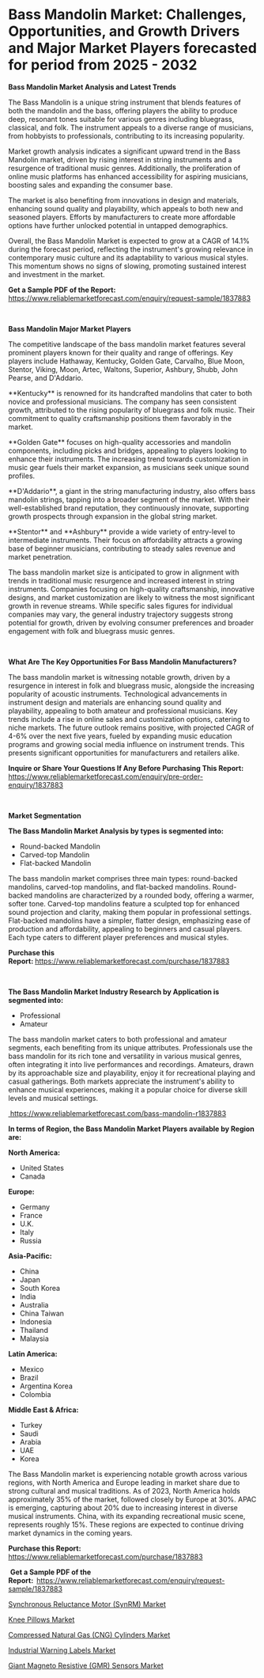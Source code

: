 <p><h1>Bass Mandolin Market: Challenges, Opportunities, and Growth Drivers and Major Market Players forecasted for period from 2025 - 2032</h1></p><p><strong>Bass Mandolin Market Analysis and Latest Trends</strong></p>
<p><p>The Bass Mandolin is a unique string instrument that blends features of both the mandolin and the bass, offering players the ability to produce deep, resonant tones suitable for various genres including bluegrass, classical, and folk. The instrument appeals to a diverse range of musicians, from hobbyists to professionals, contributing to its increasing popularity.</p><p>Market growth analysis indicates a significant upward trend in the Bass Mandolin market, driven by rising interest in string instruments and a resurgence of traditional music genres. Additionally, the proliferation of online music platforms has enhanced accessibility for aspiring musicians, boosting sales and expanding the consumer base.</p><p>The market is also benefiting from innovations in design and materials, enhancing sound quality and playability, which appeals to both new and seasoned players. Efforts by manufacturers to create more affordable options have further unlocked potential in untapped demographics.</p><p>Overall, the Bass Mandolin Market is expected to grow at a CAGR of 14.1% during the forecast period, reflecting the instrument's growing relevance in contemporary music culture and its adaptability to various musical styles. This momentum shows no signs of slowing, promoting sustained interest and investment in the market.</p></p>
<p><strong>Get a Sample PDF of the Report:&nbsp;</strong> <a href="https://www.reliablemarketforecast.com/enquiry/request-sample/1837883?utm_campaign=2447&utm_medium=2&utm_source=Github&utm_content=ia&utm_term=04042025&utm_id=bass-mandolin">https://www.reliablemarketforecast.com/enquiry/request-sample/1837883</a></p>
<p>&nbsp;</p>
<p><strong>Bass Mandolin Major Market Players</strong></p>
<p><p>The competitive landscape of the bass mandolin market features several prominent players known for their quality and range of offerings. Key players include Hathaway, Kentucky, Golden Gate, Carvalho, Blue Moon, Stentor, Viking, Moon, Artec, Waltons, Superior, Ashbury, Shubb, John Pearse, and D'Addario.</p><p>**Kentucky** is renowned for its handcrafted mandolins that cater to both novice and professional musicians. The company has seen consistent growth, attributed to the rising popularity of bluegrass and folk music. Their commitment to quality craftsmanship positions them favorably in the market.</p><p>**Golden Gate** focuses on high-quality accessories and mandolin components, including picks and bridges, appealing to players looking to enhance their instruments. The increasing trend towards customization in music gear fuels their market expansion, as musicians seek unique sound profiles.</p><p>**D'Addario**, a giant in the string manufacturing industry, also offers bass mandolin strings, tapping into a broader segment of the market. With their well-established brand reputation, they continuously innovate, supporting growth prospects through expansion in the global string market.</p><p>**Stentor** and **Ashbury** provide a wide variety of entry-level to intermediate instruments. Their focus on affordability attracts a growing base of beginner musicians, contributing to steady sales revenue and market penetration.</p><p>The bass mandolin market size is anticipated to grow in alignment with trends in traditional music resurgence and increased interest in string instruments. Companies focusing on high-quality craftsmanship, innovative designs, and market customization are likely to witness the most significant growth in revenue streams. While specific sales figures for individual companies may vary, the general industry trajectory suggests strong potential for growth, driven by evolving consumer preferences and broader engagement with folk and bluegrass music genres.</p></p>
<p>&nbsp;</p>
<p><strong>What Are The Key Opportunities For Bass Mandolin Manufacturers?</strong></p>
<p><p>The bass mandolin market is witnessing notable growth, driven by a resurgence in interest in folk and bluegrass music, alongside the increasing popularity of acoustic instruments. Technological advancements in instrument design and materials are enhancing sound quality and playability, appealing to both amateur and professional musicians. Key trends include a rise in online sales and customization options, catering to niche markets. The future outlook remains positive, with projected CAGR of 4-6% over the next five years, fueled by expanding music education programs and growing social media influence on instrument trends. This presents significant opportunities for manufacturers and retailers alike.</p></p>
<p><strong>Inquire or Share Your Questions If Any Before Purchasing This Report:</strong> <a href="https://www.reliablemarketforecast.com/enquiry/pre-order-enquiry/1837883?utm_campaign=2447&utm_medium=2&utm_source=Github&utm_content=ia&utm_term=04042025&utm_id=bass-mandolin">https://www.reliablemarketforecast.com/enquiry/pre-order-enquiry/1837883</a></p>
<p>&nbsp;</p>
<p><strong>Market Segmentation</strong></p>
<p><strong>The Bass Mandolin Market Analysis by types is segmented into:</strong></p>
<p><ul><li>Round-backed Mandolin</li><li>Carved-top Mandolin</li><li>Flat-backed Mandolin</li></ul></p>
<p><p>The bass mandolin market comprises three main types: round-backed mandolins, carved-top mandolins, and flat-backed mandolins. Round-backed mandolins are characterized by a rounded body, offering a warmer, softer tone. Carved-top mandolins feature a sculpted top for enhanced sound projection and clarity, making them popular in professional settings. Flat-backed mandolins have a simpler, flatter design, emphasizing ease of production and affordability, appealing to beginners and casual players. Each type caters to different player preferences and musical styles.</p></p>
<p><strong>Purchase this Report:&nbsp;</strong><a href="https://www.reliablemarketforecast.com/purchase/1837883?utm_campaign=2447&utm_medium=2&utm_source=Github&utm_content=ia&utm_term=04042025&utm_id=bass-mandolin">https://www.reliablemarketforecast.com/purchase/1837883</a></p>
<p>&nbsp;</p>
<p><strong>The Bass Mandolin Market Industry Research by Application is segmented into:</strong></p>
<p><ul><li>Professional</li><li>Amateur</li></ul></p>
<p><p>The bass mandolin market caters to both professional and amateur segments, each benefiting from its unique attributes. Professionals use the bass mandolin for its rich tone and versatility in various musical genres, often integrating it into live performances and recordings. Amateurs, drawn by its approachable size and playability, enjoy it for recreational playing and casual gatherings. Both markets appreciate the instrument's ability to enhance musical experiences, making it a popular choice for diverse skill levels and musical settings.</p></p>
<p><a href="https://www.reliablemarketforecast.com/bass-mandolin-r1837883?utm_campaign=2447&utm_medium=2&utm_source=Github&utm_content=ia&utm_term=04042025&utm_id=bass-mandolin">&nbsp;https://www.reliablemarketforecast.com/bass-mandolin-r1837883</a></p>
<p><strong>In terms of Region, the Bass Mandolin Market Players available by Region are:</strong></p>
<p>
    <p> <strong> North America: </strong>
        <ul>
            <li>United States</li>
            <li>Canada</li>
        </ul>
        </p> 
    <p> <strong> Europe: </strong>
        <ul>
            <li>Germany</li>
            <li>France</li>
            <li>U.K.</li>
            <li>Italy</li>
            <li>Russia</li>
        </ul>
        </p> 
    <p> <strong> Asia-Pacific: </strong>
        <ul>
            <li>China</li>
            <li>Japan</li>
            <li>South Korea</li>
            <li>India</li>
            <li>Australia</li>
            <li>China Taiwan</li>
            <li>Indonesia</li>
            <li>Thailand</li>
            <li>Malaysia</li>
        </ul>
        </p> 
    <p> <strong> Latin America: </strong>
        <ul>
            <li>Mexico</li>
            <li>Brazil</li>
            <li>Argentina Korea</li>
            <li>Colombia</li>
        </ul>
        </p> 
    <p> <strong> Middle East & Africa: </strong>
        <ul>
            <li>Turkey</li>
            <li>Saudi</li>
            <li>Arabia</li>
            <li>UAE</li>
            <li>Korea</li>
        </ul>
    </p>
    </p>
<p><p>The Bass Mandolin market is experiencing notable growth across various regions, with North America and Europe leading in market share due to strong cultural and musical traditions. As of 2023, North America holds approximately 35% of the market, followed closely by Europe at 30%. APAC is emerging, capturing about 20% due to increasing interest in diverse musical instruments. China, with its expanding recreational music scene, represents roughly 15%. These regions are expected to continue driving market dynamics in the coming years.</p></p>
<p><strong>Purchase this Report: </strong><a href="https://www.reliablemarketforecast.com/purchase/1837883?utm_campaign=2447&utm_medium=2&utm_source=Github&utm_content=ia&utm_term=04042025&utm_id=bass-mandolin">https://www.reliablemarketforecast.com/purchase/1837883</a></p>
<p>&nbsp;<strong>Get a Sample PDF of the Report:&nbsp;&nbsp;</strong><a href="https://www.reliablemarketforecast.com/enquiry/request-sample/1837883?utm_campaign=2447&utm_medium=2&utm_source=Github&utm_content=ia&utm_term=04042025&utm_id=bass-mandolin">https://www.reliablemarketforecast.com/enquiry/request-sample/1837883</a></p>
<p><strong></strong></p>
<p><p><a href="https://www.linkedin.com/pulse/comprehensive-synchronous-reluctance-motor-synrm-market-report-uxvmc?utm_campaign=2447&utm_medium=2&utm_source=Github&utm_content=ia&utm_term=04042025&utm_id=bass-mandolin">Synchronous Reluctance Motor (SynRM) Market</a></p><p><a href="https://github.com/piskofraisel/Market-Research-Report-List-1/blob/main/knee-pillows-market.md?utm_campaign=2447&utm_medium=2&utm_source=Github&utm_content=ia&utm_term=04042025&utm_id=bass-mandolin">Knee Pillows Market</a></p><p><a href="https://www.linkedin.com/pulse/evolution-compressed-natural-gas-cng-cylinders-market-key-pbpwc?utm_campaign=2447&utm_medium=2&utm_source=Github&utm_content=ia&utm_term=04042025&utm_id=bass-mandolin">Compressed Natural Gas (CNG) Cylinders Market</a></p><p><a href="https://github.com/grimssummouc/Market-Research-Report-List-1/blob/main/industrial-warning-labels-market.md?utm_campaign=2447&utm_medium=2&utm_source=Github&utm_content=ia&utm_term=04042025&utm_id=bass-mandolin">Industrial Warning Labels Market</a></p><p><a href="https://www.linkedin.com/pulse/broad-overview-giant-magneto-resistive-gmr-sensors-kkzvc?utm_campaign=2447&utm_medium=2&utm_source=Github&utm_content=ia&utm_term=04042025&utm_id=bass-mandolin">Giant Magneto Resistive (GMR) Sensors Market</a></p></p>